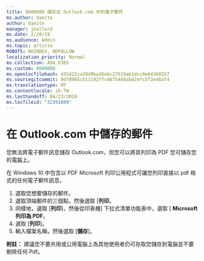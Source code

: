 ```yaml
---
title: 8000088 儲存在 Outlook.com 中的電子郵件
ms.author: daeite
author: daeite
manager: joallard
ms.date: 2/28/19
ms.audience: Admin
ms.topic: article
ROBOTS: NOINDEX, NOFOLLOW
localization_priority: Normal
ms.collection: Adm_O365
ms.custom: 8000088
ms.openlocfilehash: 435415ca29d9ba26e6c27919ab1dcc0e64368357
ms.sourcegitcommit: 9d78905c512192ffc4675468abd2efc5f2e4baf4
ms.translationtype: MT
ms.contentlocale: zh-TW
ms.lasthandoff: 04/23/2019
ms.locfileid: "32391609"
---
```

# <a name="saving-messages-in-outlookcom"></a>在 Outlook.com 中儲存的郵件

您無法將電子郵件訊息儲存 Outlook.com，但您可以將其列印為 PDF 您可儲存您的電腦上。

在 Windows 10 中包含以 PDF Microsoft 列印公用程式可讓您列印直接以 pdf 格式的任何電子郵件訊息。

1. 選取您想要儲存的郵件。
2. 選取頂端郵件的三個點，然後選取 [**列印**。
3. 同樣地，選取 [**列印**]，然後從印表機] 下拉式清單功能表中，選取 [ **Microsoft 列印為 PDF**。
4. 選取 [**列印**]。
5. 輸入檔案名稱，然後選取 [**儲存**]。

**附註：** 建議您不要共用或公用電腦上為其他使用者仍可存取您儲存到電腦並不要刪除任何 Pdf。